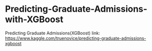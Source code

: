 # Predicting-Graduate-Admissions-with-XGBoost
Predicting Graduate Admissions(XGBoost)
link: https://www.kaggle.com/truenovice/predicting-graduate-admissions-xgboost
